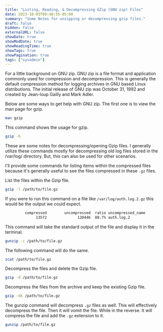 ```yaml
---
title: "Listing, Reading, & Decompressing GZip (GNU zip) Files"
date: 2023-10-03T09:48:55-05:00
summary: "Some Notes for unzipping or decompressing gzip files."
draft: false
hidden: false
externalURL: false
showDate: true
showModDate: true
showReadingTime: true
showTags: true
showPagination: true
tags: ["sysadmin"]
---
```


For a little background on GNU zip. GNU zip is a file format and
application commonly used for compression and decompression. This is
generally the default compression method for logging archives in GNU
based Linux distributions. The initial release of GNU zip was October
31, 1992 and created by Jean-loup Gailly and Mark Adler. 

Below are some ways to get help with GNU zip. The first one is to view
the man page for gzip.

```sh
man gzip
```

This command shows the usage for gzip.

```sh
gzip -h
```

These are some notes for decompressing/opening Gzip files. I generally
utilize these commands mostly for decompressing old log files stored in
the /var/log/ directory. But, this can also be used for other scenarios.

I'll provide some commands for listing items within the compressed
files because it's generally useful to see the files compressed in these
```.gz``` files.

List the files within the Gzip file.

```sh
gzip -l /path/to/file.gz
```

If you were to run this command on a file like
```/var/log/auth.log.2.gz``` this would be the output we could expect.

```sh
         compressed        uncompressed  ratio uncompressed_name
              13572              120446  88.7% auth.log.2

```

This command will take the standard output of the file and display it in
the terminal.

```sh
gunzip -c /path/to/file.gz
```

The following command will do the same.

```sh
zcat /path/to/file.gz
```

Decompress the files and delete the Gzip file.

```sh
gzip -d /path/to/file.gz
```

Decompress the files from the archive and keep the existing Gzip file.

```sh
gzip -dk /path/to/file.gz
```

The gunzip command will decompress ```.gz``` files as well. This will
effectively decompress the file. Then it will vomit the file. While in
the reverse. It will compress the file and add the ```.gz``` extension
to it.

```sh
gunzip /path/to/file.gz
```
